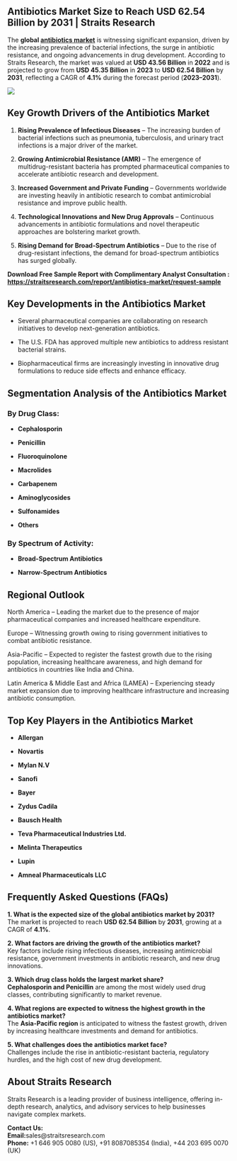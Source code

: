 <h2 data-pm-slice="">Antibiotics Market Size to Reach USD 62.54 Billion by 2031 | Straits Research</h2>
<p data-pm-slice="">The <strong>global <a href="https://straitsresearch.com/report/antibiotics-market/">antibiotics market</a></strong>&nbsp;is witnessing significant expansion, driven by the increasing prevalence of bacterial infections, the surge in antibiotic resistance, and ongoing advancements in drug development. According to Straits Research, the market was valued at <strong>USD 43.56 Billion</strong> in <strong>2022</strong> and is projected to grow from <strong>USD 45.35 Billion</strong> in <strong>2023</strong> to <strong>USD 62.54 Billion</strong> by <strong>2031</strong>, reflecting a CAGR of <strong>4.1%</strong> during the forecast period (<strong>2023&ndash;2031</strong>).</p>
<img src="https://blogger.googleusercontent.com/img/b/R29vZ2xl/AVvXsEgT-7Nrclufp-TofzfGmSuTZrJXaon_sD3snxoiuDyKwjTVf9WvVaxc_W_J2vztZ-SEDV1V3cmPughSTaTJtnBpumY-Pjmo5nyDUCErvmE_aRpixPdccPhsxw7HdkmHPSEhiNjeg4cxbutfyQCqjiL1puENhbUZeQKDR52y3PYvOqTruv49pMonLswMoQ/s954/3.jpg">
<h2><strong>Key Growth Drivers of the Antibiotics Market</strong></h2>
<ol start="" data-spread="">
<li>
<p><strong>Rising Prevalence of Infectious Diseases</strong> &ndash; The increasing burden of bacterial infections such as pneumonia, tuberculosis, and urinary tract infections is a major driver of the market.</p>
</li>
<li>
<p><strong>Growing Antimicrobial Resistance (AMR)</strong> &ndash; The emergence of multidrug-resistant bacteria has prompted pharmaceutical companies to accelerate antibiotic research and development.</p>
</li>
<li>
<p><strong>Increased Government and Private Funding</strong> &ndash; Governments worldwide are investing heavily in antibiotic research to combat antimicrobial resistance and improve public health.</p>
</li>
<li>
<p><strong>Technological Innovations and New Drug Approvals</strong> &ndash; Continuous advancements in antibiotic formulations and novel therapeutic approaches are bolstering market growth.</p>
</li>
<li>
<p><strong>Rising Demand for Broad-Spectrum Antibiotics</strong> &ndash; Due to the rise of drug-resistant infections, the demand for broad-spectrum antibiotics has surged globally.</p>
</li>
</ol>
<p><strong>Download Free Sample Report with&nbsp;Complimentary Analyst Consultation : <a href="https://straitsresearch.com/report/antibiotics-market/request-sample">https://straitsresearch.com/report/antibiotics-market/request-sample</a><br /></strong></p>
<h2><strong>Key Developments in the Antibiotics Market</strong></h2>
<ul data-spread="">
<li>
<p>Several pharmaceutical companies are collaborating on research initiatives to develop next-generation antibiotics.</p>
</li>
<li>
<p>The U.S. FDA has approved multiple new antibiotics to address resistant bacterial strains.</p>
</li>
<li>
<p>Biopharmaceutical firms are increasingly investing in innovative drug formulations to reduce side effects and enhance efficacy.</p>
</li>
</ul>
<h2><strong>Segmentation Analysis of the Antibiotics Market</strong></h2>
<h3><strong>By Drug Class:</strong></h3>
<ul data-spread="">
<li>
<p><strong>Cephalosporin</strong></p>
</li>
<li>
<p><strong>Penicillin</strong></p>
</li>
<li>
<p><strong>Fluoroquinolone</strong></p>
</li>
<li>
<p><strong>Macrolides</strong></p>
</li>
<li>
<p><strong>Carbapenem</strong></p>
</li>
<li>
<p><strong>Aminoglycosides</strong></p>
</li>
<li>
<p><strong>Sulfonamides</strong></p>
</li>
<li>
<p><strong>Others</strong></p>
</li>
</ul>
<h3><strong>By Spectrum of Activity:</strong></h3>
<ul data-spread="">
<li>
<p><strong>Broad-Spectrum Antibiotics</strong></p>
</li>
<li>
<p><strong>Narrow-Spectrum Antibiotics</strong></p>
</li>
</ul>
<h2><strong>Regional Outlook</strong></h2>
<p>North America &ndash; Leading the market due to the presence of major pharmaceutical companies and increased healthcare expenditure.</p>
<p>Europe &ndash; Witnessing growth owing to rising government initiatives to combat antibiotic resistance.</p>
<p>Asia-Pacific &ndash; Expected to register the fastest growth due to the rising population, increasing healthcare awareness, and high demand for antibiotics in countries like India and China.</p>
<p>Latin America &amp; Middle East and Africa (LAMEA) &ndash; Experiencing steady market expansion due to improving healthcare infrastructure and increasing antibiotic consumption.</p>
<h2><strong>Top Key Players in the Antibiotics Market</strong></h2>
<ul data-spread="">
<li>
<p><strong>Allergan</strong></p>
</li>
<li>
<p><strong>Novartis</strong></p>
</li>
<li>
<p><strong>Mylan N.V</strong></p>
</li>
<li>
<p><strong>Sanofi</strong></p>
</li>
<li>
<p><strong>Bayer</strong></p>
</li>
<li>
<p><strong>Zydus Cadila</strong></p>
</li>
<li>
<p><strong>Bausch Health</strong></p>
</li>
<li>
<p><strong>Teva Pharmaceutical Industries Ltd.</strong></p>
</li>
<li>
<p><strong>Melinta Therapeutics</strong></p>
</li>
<li>
<p><strong>Lupin</strong></p>
</li>
<li>
<p><strong>Amneal Pharmaceuticals LLC</strong></p>
</li>
</ul>
<h2><strong>Frequently Asked Questions (FAQs)</strong></h2>
<p><strong>1. What is the expected size of the global antibiotics market by 2031?</strong><br />The market is projected to reach <strong>USD 62.54 Billion</strong> by <strong>2031</strong>, growing at a CAGR of <strong>4.1%</strong>.</p>
<p><strong>2. What factors are driving the growth of the antibiotics market?</strong><br />Key factors include rising infectious diseases, increasing antimicrobial resistance, government investments in antibiotic research, and new drug innovations.</p>
<p><strong>3. Which drug class holds the largest market share?</strong><br /><strong>Cephalosporin and Penicillin</strong> are among the most widely used drug classes, contributing significantly to market revenue.</p>
<p><strong>4. What regions are expected to witness the highest growth in the antibiotics market?</strong><br />The <strong>Asia-Pacific region</strong> is anticipated to witness the fastest growth, driven by increasing healthcare investments and demand for antibiotics.</p>
<p><strong>5. What challenges does the antibiotics market face?</strong><br />Challenges include the rise in antibiotic-resistant bacteria, regulatory hurdles, and the high cost of new drug development.</p>
<h2><strong>About Straits Research</strong></h2>
<p>Straits Research is a leading provider of business intelligence, offering in-depth research, analytics, and advisory services to help businesses navigate complex markets.</p>
<p><strong>Contact Us:</strong><br /><strong>Email:</strong><a>sales@straitsresearch.com</a><br /><strong>Phone:</strong> +1 646 905 0080 (US), +91 8087085354 (India), +44 203 695 0070 (UK)</p>
